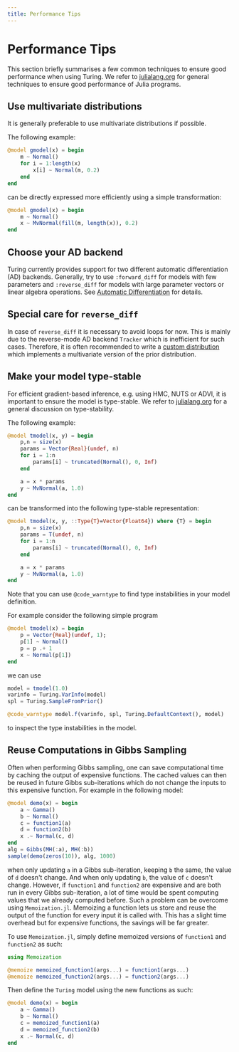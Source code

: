 ```yaml
---
title: Performance Tips
---
```


# Performance Tips

This section briefly summarises a few common techniques to ensure good performance when using Turing.
We refer to [julialang.org](https://docs.julialang.org/en/v1/manual/performance-tips/index.html) for general techniques to ensure good performance of Julia programs.


## Use multivariate distributions

It is generally preferable to use multivariate distributions if possible.

The following example:

```julia
@model gmodel(x) = begin
    m ~ Normal()
    for i = 1:length(x)
        x[i] ~ Normal(m, 0.2)
    end
end
```
can be directly expressed more efficiently using a simple transformation:

```julia
@model gmodel(x) = begin
    m ~ Normal()
    x ~ MvNormal(fill(m, length(x)), 0.2)
end
```


## Choose your AD backend
Turing currently provides support for two different automatic differentiation (AD) backends. 
Generally, try to use `:forward_diff` for models with few parameters and `:reverse_diff` for models with large parameter vectors or linear algebra operations. See [Automatic Differentiation](autodiff) for details.


## Special care for `reverse_diff`

In case of `reverse_diff` it is necessary to avoid loops for now.
This is mainly due to the reverse-mode AD backend `Tracker` which is inefficient for such cases.
Therefore, it is often recommended to write a [custom distribution](advanced) which implements a multivariate version of the prior distribution.


## Make your model type-stable

For efficient gradient-based inference, e.g. using HMC, NUTS or ADVI, it is important to ensure the model is type-stable.
We refer to [julialang.org](https://docs.julialang.org/en/v1/manual/performance-tips/index.html#Write-"type-stable"-functions-1) for a general discussion on type-stability.

The following example:

```julia
@model tmodel(x, y) = begin
    p,n = size(x)
    params = Vector{Real}(undef, n)
    for i = 1:n
        params[i] ~ truncated(Normal(), 0, Inf)
    end

    a = x * params
    y ~ MvNormal(a, 1.0)
end
```
can be transformed into the following type-stable representation:

```julia
@model tmodel(x, y, ::Type{T}=Vector{Float64}) where {T} = begin
    p,n = size(x)
    params = T(undef, n)
    for i = 1:n
        params[i] ~ truncated(Normal(), 0, Inf)
    end

    a = x * params
    y ~ MvNormal(a, 1.0)
end
```

Note that you can use `@code_warntype` to find type instabilities in your model definition.

For example consider the following simple program

```julia
@model tmodel(x) = begin
	p = Vector{Real}(undef, 1); 
	p[1] ~ Normal()
	p = p .+ 1
	x ~ Normal(p[1])
end
```
we can use

```julia
model = tmodel(1.0)
varinfo = Turing.VarInfo(model)
spl = Turing.SampleFromPrior()

@code_warntype model.f(varinfo, spl, Turing.DefaultContext(), model)
```
to inspect the type instabilities in the model.


## Reuse Computations in Gibbs Sampling

Often when performing Gibbs sampling, one can save computational time by caching the output of expensive functions. The cached values can then be reused in future Gibbs sub-iterations which do not change the inputs to this expensive function. For example in the following model:
```julia
@model demo(x) = begin
    a ~ Gamma()
    b ~ Normal()
    c = function1(a)
    d = function2(b)
    x .~ Normal(c, d)
end
alg = Gibbs(MH(:a), MH(:b))
sample(demo(zeros(10)), alg, 1000)
```
when only updating `a` in a Gibbs sub-iteration, keeping `b` the same, the value of `d` doesn't change. And when only updating `b`, the value of `c` doesn't change. However, if `function1` and `function2` are expensive and are both run in every Gibbs sub-iteration, a lot of time would be spent computing values that we already computed before. Such a problem can be overcome using `Memoization.jl`. Memoizing a function lets us store and reuse the output of the function for every input it is called with. This has a slight time overhead but for expensive functions, the savings will be far greater. 

To use `Memoization.jl`, simply define memoized versions of `function1` and `function2` as such:
```julia
using Memoization

@memoize memoized_function1(args...) = function1(args...)
@memoize memoized_function2(args...) = function2(args...)
```
Then define the `Turing` model using the new functions as such:
```julia
@model demo(x) = begin
    a ~ Gamma()
    b ~ Normal()
    c = memoized_function1(a)
    d = memoized_function2(b)
    x .~ Normal(c, d)
end
```

